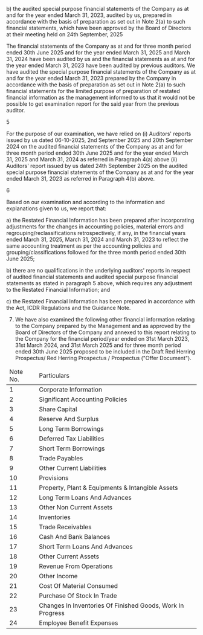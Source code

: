 b) the audited special purpose financial statements of the Company as at and for the year ended March 31, 2023, audited by us, prepared in accordance with the basis of preparation as set out in Note 2(a) to such financial statements, which have been approved by the Board of Directors at their meeting held on 24th September, 2025

The financial statements of the Company as at and for three month period ended 30th June 2025 and for the year ended March 31, 2025 and March 31, 2024 have been audited by us and the financial statements as at and for the year ended March 31, 2023 have been audited by previous auditors. We have audited the special purpose financial statements of the Company as at and for the year ended March 31, 2023 prepared by the Company in accordance with the basis of preparation as set out in Note 2(a) to such financial statements for the limited purpose of preparation of restated financial information as the management informed to us that it would not be possible to get examination report for the said year from the previous auditor.

5

For the purpose of our examination, we have relied on (i) Auditors' reports issued by us dated 06-10-2025, 2nd September 2025 and 20th September 2024 on the audited financial statements of the Company as at and for three month period ended 30th June 2025 and for the year ended March 31, 2025 and March 31, 2024 as referred in Paragraph 4(a) above (ii) Auditors' report issued by us dated 24th September 2025 on the audited special purpose financial statements of the Company as at and for the year ended March 31, 2023 as referred in Paragraph 4(b) above.

6

Based on our examination and according to the information and explanations given to us, we report that:

a) the Restated Financial Information has been prepared after incorporating adjustments for the changes in accounting policies, material errors and regrouping/reclassifications retrospectively, if any, in the financial years ended March 31, 2025, March 31, 2024 and March 31, 2023 to reflect the same accounting treatment as per the accounting policies and grouping/classifications followed for the three month period ended 30th June 2025;

b) there are no qualifications in the underlying auditors' reports in respect of audited financial statements and audited special purpose financial statements as stated in paragraph 5 above, which requires any adjustment to the Restated Financial Information; and

c) the Restated Financial Information has been prepared in accordance with the Act, ICDR Regulations and the Guidance Note.

7. We have also examined the following other financial information relating to the Company prepared by the Management and as approved by the Board of Directors of the Company and annexed to this report relating to the Company for the financial period/year ended on 31st March 2023, 31st March 2024, and 31st March 2025 and for three month period ended 30th June 2025 proposed to be included in the Draft Red Herring Prospectus/ Red Herring Prospectus / Prospectus ("Offer Document").

<table><thead><tr><td>Note No.</td><td>Particulars</td></tr></thead><tbody><tr><td>1</td><td>Corporate Information</td></tr><tr><td>2</td><td>Significant Accounting Policies</td></tr><tr><td>3</td><td>Share Capital</td></tr><tr><td>4</td><td>Reserve And Surplus</td></tr><tr><td>5</td><td>Long Term Borrowings</td></tr><tr><td>6</td><td>Deferred Tax Liabilities</td></tr><tr><td>7</td><td>Short Term Borrowings</td></tr><tr><td>8</td><td>Trade Payables</td></tr><tr><td>9</td><td>Other Current Liabilities</td></tr><tr><td>10</td><td>Provisions</td></tr><tr><td>11</td><td>Property, Plant &amp; Equipments &amp; Intangible Assets</td></tr><tr><td>12</td><td>Long Term Loans And Advances</td></tr><tr><td>13</td><td>Other Non Current Assets</td></tr><tr><td>14</td><td>Inventories</td></tr><tr><td>15</td><td>Trade Receivables</td></tr><tr><td>16</td><td>Cash And Bank Balances</td></tr><tr><td>17</td><td>Short Term Loans And Advances</td></tr><tr><td>18</td><td>Other Current Assets</td></tr><tr><td>19</td><td>Revenue From Operations</td></tr><tr><td>20</td><td>Other Income</td></tr><tr><td>21</td><td>Cost Of Material Consumed</td></tr><tr><td>22</td><td>Purchase Of Stock In Trade</td></tr><tr><td>23</td><td>Changes In Inventories Of Finished Goods, Work In Progress</td></tr><tr><td>24</td><td>Employee Benefit Expenses</td></tr></tbody></table>